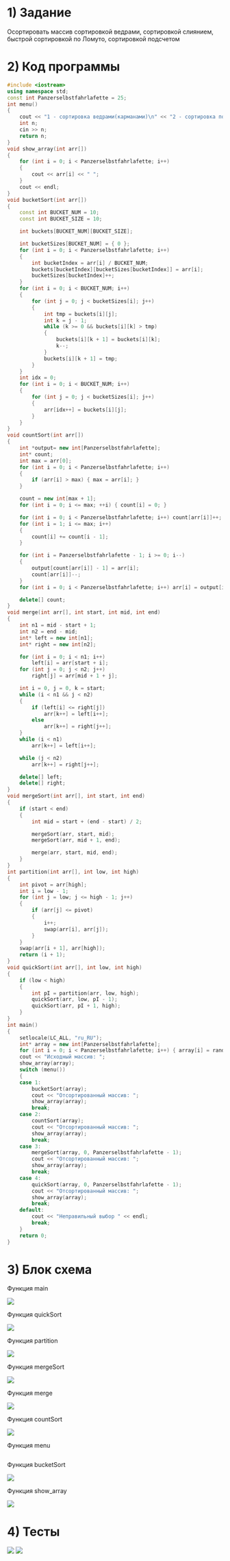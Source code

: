 # 1) Задание 

Осортировать массив сортировкой ведрами, сортировкой слиянием, быстрой сортировкой по Ломуто, сортировкой подсчетом

# 2) Код программы

```cpp
#include <iostream>
using namespace std;
const int Panzerselbstfahrlafette = 25;
int menu()
{
    cout << "1 - сортировка ведрами(карманами)\n" << "2 - сортировка подсчетом\n" << "3 - сортировка слиянием\n" << "4 - быстрая сортировка\n" << "Введите цифру соответствующую тому какой метод сортировки будет использован: ";
    int n;
    cin >> n;
    return n;
}
void show_array(int arr[])
{
    for (int i = 0; i < Panzerselbstfahrlafette; i++)
    {
        cout << arr[i] << " ";
    }
    cout << endl;
}
void bucketSort(int arr[])
{
    const int BUCKET_NUM = 10;
    const int BUCKET_SIZE = 10;

    int buckets[BUCKET_NUM][BUCKET_SIZE];

    int bucketSizes[BUCKET_NUM] = { 0 };
    for (int i = 0; i < Panzerselbstfahrlafette; i++)
    {
        int bucketIndex = arr[i] / BUCKET_NUM;
        buckets[bucketIndex][bucketSizes[bucketIndex]] = arr[i];
        bucketSizes[bucketIndex]++;
    }
    for (int i = 0; i < BUCKET_NUM; i++)
    {
        for (int j = 0; j < bucketSizes[i]; j++)
        {
            int tmp = buckets[i][j];
            int k = j - 1;
            while (k >= 0 && buckets[i][k] > tmp)
            {
                buckets[i][k + 1] = buckets[i][k];
                k--;
            }
            buckets[i][k + 1] = tmp;
        }
    }
    int idx = 0;
    for (int i = 0; i < BUCKET_NUM; i++)
    {
        for (int j = 0; j < bucketSizes[i]; j++)
        {
            arr[idx++] = buckets[i][j];
        }
    }
}
void countSort(int arr[])
{
    int *output= new int[Panzerselbstfahrlafette];
    int* count;
    int max = arr[0];
    for (int i = 0; i < Panzerselbstfahrlafette; i++)
    {
        if (arr[i] > max) { max = arr[i]; }
    }

    count = new int[max + 1];
    for (int i = 0; i <= max; ++i) { count[i] = 0; }

    for (int i = 0; i < Panzerselbstfahrlafette; i++) count[arr[i]]++;
    for (int i = 1; i <= max; i++)
    {
        count[i] += count[i - 1];
    }

    for (int i = Panzerselbstfahrlafette - 1; i >= 0; i--)
    {
        output[count[arr[i]] - 1] = arr[i];
        count[arr[i]]--;
    }
    for (int i = 0; i < Panzerselbstfahrlafette; i++) arr[i] = output[i];

    delete[] count;
}
void merge(int arr[], int start, int mid, int end)
{
    int n1 = mid - start + 1;
    int n2 = end - mid;
    int* left = new int[n1];
    int* right = new int[n2];

    for (int i = 0; i < n1; i++)
        left[i] = arr[start + i];
    for (int j = 0; j < n2; j++)
        right[j] = arr[mid + 1 + j];

    int i = 0, j = 0, k = start;
    while (i < n1 && j < n2)
    {
        if (left[i] <= right[j])
            arr[k++] = left[i++];
        else
            arr[k++] = right[j++];
    }
    while (i < n1)
        arr[k++] = left[i++];

    while (j < n2)
        arr[k++] = right[j++];

    delete[] left;
    delete[] right;
}
void mergeSort(int arr[], int start, int end)
{
    if (start < end)
    {
        int mid = start + (end - start) / 2;

        mergeSort(arr, start, mid);
        mergeSort(arr, mid + 1, end);

        merge(arr, start, mid, end);
    }
}
int partition(int arr[], int low, int high)
{
    int pivot = arr[high];
    int i = low - 1;
    for (int j = low; j <= high - 1; j++)
    {
        if (arr[j] <= pivot)
        {
            i++;
            swap(arr[i], arr[j]);
        }
    }
    swap(arr[i + 1], arr[high]);
    return (i + 1);
}
void quickSort(int arr[], int low, int high)
{
    if (low < high)
    {
        int pI = partition(arr, low, high);
        quickSort(arr, low, pI - 1);
        quickSort(arr, pI + 1, high);
    }
}
int main()
{
    setlocale(LC_ALL, "ru_RU");
    int* array = new int[Panzerselbstfahrlafette];
    for (int i = 0; i < Panzerselbstfahrlafette; i++) { array[i] = rand() % 10; }
    cout << "Исходный массив: ";
    show_array(array);
    switch (menu())
    {
    case 1:
        bucketSort(array);
        cout << "Отсортированный массив: ";
        show_array(array);
        break;
    case 2:
        countSort(array);
        cout << "Отсортированный массив: ";
        show_array(array);
        break;
    case 3:
        mergeSort(array, 0, Panzerselbstfahrlafette - 1);
        cout << "Отсортированный массив: ";
        show_array(array);
        break;
    case 4:
        quickSort(array, 0, Panzerselbstfahrlafette - 1);
        cout << "Отсортированный массив: ";
        show_array(array);
        break;
    default:
        cout << "Неправильный выбор " << endl;
        break;
    }
    return 0;
}
```

# 3) Блок схема

Функция main

<image src ="https://github.com/Yagirsk/Labs_PSTU_2023/blob/main/SEM2/LABS/complex_sorts/images/compl_sort_main.drawio.png">

Функция quickSort

<image src ="https://github.com/Yagirsk/Labs_PSTU_2023/blob/main/SEM2/LABS/complex_sorts/images/sortir_quick.drawio.png">

Функция partition

<image src ="https://github.com/Yagirsk/Labs_PSTU_2023/blob/main/SEM2/LABS/complex_sorts/images/sortir_parti.drawio.png">

Функция mergeSort

<image src ="https://github.com/Yagirsk/Labs_PSTU_2023/blob/main/SEM2/LABS/complex_sorts/images/sortir_mergesort.drawio.png">

Функция merge

<image src ="https://github.com/Yagirsk/Labs_PSTU_2023/blob/main/SEM2/LABS/complex_sorts/images/sortir_merge.drawio.png">

Функция countSort

<image src ="https://github.com/Yagirsk/Labs_PSTU_2023/blob/main/SEM2/LABS/complex_sorts/images/sortir_count.drawio.png">

Функция menu

<image src ="">

Функция bucketSort

<image src ="https://github.com/Yagirsk/Labs_PSTU_2023/blob/main/SEM2/LABS/complex_sorts/images/compl_sort_buck.drawio.png">

Функция show_array

<image src ="https://github.com/Yagirsk/Labs_PSTU_2023/blob/main/SEM2/LABS/complex_sorts/images/sortir_show.drawio.png">



# 4) Тесты

<image src ="https://github.com/Yagirsk/Labs_PSTU_2023/blob/main/SEM2/LABS/11_ZEL/stek/images/test1.png">

<image src ="https://github.com/Yagirsk/Labs_PSTU_2023/blob/main/SEM2/LABS/11_ZEL/stek/images/test2.png">
